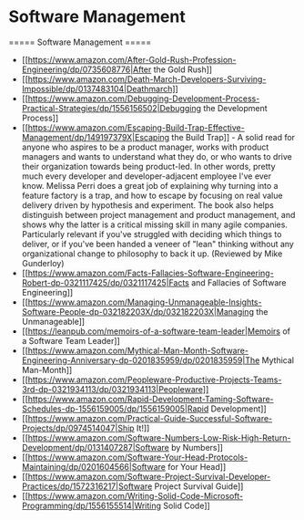 # Software Management

===== Software Management =====

  * [[https://www.amazon.com/After-Gold-Rush-Profession-Engineering/dp/0735608776|After the Gold Rush]]
  * [[https://www.amazon.com/Death-March-Developers-Surviving-Impossible/dp/0137483104|Deathmarch]]
  * [[https://www.amazon.com/Debugging-Development-Process-Practical-Strategies/dp/1556156502|Debugging the Development Process]]
  * [[https://www.amazon.com/Escaping-Build-Trap-Effective-Management/dp/149197379X|Escaping the Build Trap]] - A solid read for anyone who aspires to be a product manager, works with product managers and wants to understand what they do, or who wants to drive their organization towards being product-led. In other words, pretty much every developer and developer-adjacent employee I've ever know. Melissa Perri does a great job of explaining why turning into a feature factory is a trap, and how to escape by focusing on real value delivery driven by hypothesis and experiment. The book also helps distinguish between project management and product management, and shows why the latter is a critical missing skill in many agile companies. Particularly relevant if you've struggled with deciding which things to deliver, or if you've been handed a veneer of "lean" thinking without any organizational change to philosophy to back it up. (Reviewed by Mike Gunderloy)
  * [[https://www.amazon.com/Facts-Fallacies-Software-Engineering-Robert-dp-0321117425/dp/0321117425|Facts and Fallacies of Software Engineering]]
  * [[https://www.amazon.com/Managing-Unmanageable-Insights-Software-People-dp-032182203X/dp/032182203X|Managing the Unmanageable]]
  * [[https://leanpub.com/memoirs-of-a-software-team-leader|Memoirs of a Software Team Leader]]
  * [[https://www.amazon.com/Mythical-Man-Month-Software-Engineering-Anniversary-dp-0201835959/dp/0201835959|The Mythical Man-Month]]
  * [[https://www.amazon.com/Peopleware-Productive-Projects-Teams-3rd-dp-0321934113/dp/0321934113|Peopleware]]
  * [[https://www.amazon.com/Rapid-Development-Taming-Software-Schedules-dp-1556159005/dp/1556159005|Rapid Development]]
  * [[https://www.amazon.com/Practical-Guide-Successful-Software-Projects/dp/0974514047|Ship It!]]
  * [[https://www.amazon.com/Software-Numbers-Low-Risk-High-Return-Development/dp/0131407287|Software by Numbers]]
  * [[https://www.amazon.com/Software-Your-Head-Protocols-Maintaining/dp/0201604566|Software for Your Head]]
  * [[https://www.amazon.com/Software-Project-Survival-Developer-Practices/dp/1572316217|Software Project Survival Guide]]
  * [[https://www.amazon.com/Writing-Solid-Code-Microsoft-Programming/dp/1556155514|Writing Solid Code]]